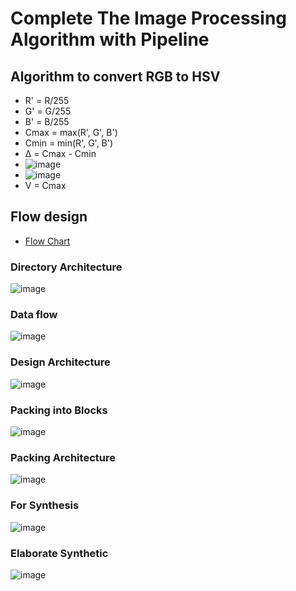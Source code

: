 # Complete The Image Processing Algorithm with Pipeline
## Algorithm to convert RGB to HSV
* R' = R/255
* G' = G/255
* B' = B/255
* Cmax = max(R', G', B')
* Cmin = min(R', G', B')
* Δ = Cmax - Cmin
* ![image](https://user-images.githubusercontent.com/80138548/113434889-f91e5d80-940b-11eb-82f7-004fe3b9b900.png)
* ![image](https://user-images.githubusercontent.com/80138548/113434896-fde31180-940b-11eb-8170-3626a8279cb4.png)
* V = Cmax
## Flow design
* [Flow Chart](https://app.diagrams.net/?fbclid=IwAR1fjrVOX3SCWkY1vKT1b3HXc2fjLFqlScDW--JnYbSywBPbDvmcMNB186E#G1GxThnxqGejAUG-dMLXlUXjfQ_eMaO8ab) 
### Directory Architecture
![image](https://user-images.githubusercontent.com/80138548/113461370-7bc40e80-9446-11eb-92ed-a91e71dd5b56.png)
### Data flow
![image](https://user-images.githubusercontent.com/80138548/113461413-b0d06100-9446-11eb-9979-a7138d4561da.png)
### Design Architecture
![image](https://user-images.githubusercontent.com/80138548/113431291-b8bbe100-9405-11eb-93aa-03c0dd85bb64.png)
### Packing into Blocks
![image](https://user-images.githubusercontent.com/80138548/113432068-ece3d180-9406-11eb-98e3-e2a460aab881.png)
### Packing Architecture
![image](https://user-images.githubusercontent.com/80138548/113461954-f68e2900-9448-11eb-88aa-4395ec255dd7.png)
### For Synthesis
![image](https://user-images.githubusercontent.com/80138548/113461202-d446dc00-9445-11eb-8a94-e48d4b375936.png)
### Elaborate Synthetic 
![image](https://user-images.githubusercontent.com/80138548/113461142-95b12180-9445-11eb-9ca9-5432f60a4a54.png)



